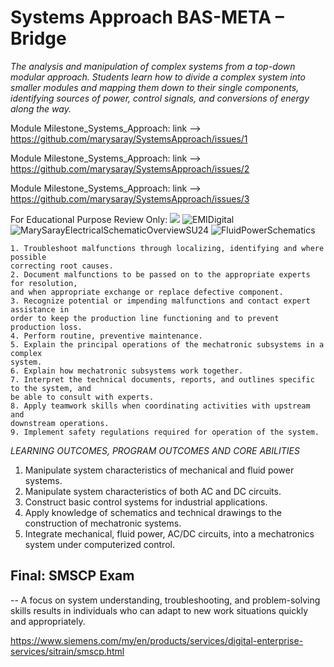# Systems Approach BAS-META – Bridge
*The analysis and manipulation of complex systems from a top-down modular approach. Students learn how to divide a complex system into smaller modules and mapping them down to their single components, identifying sources of power, control signals, and conversions of energy along the way.*

Module Milestone_Systems_Approach: link --> https://github.com/marysaray/SystemsApproach/issues/1

Module Milestone_Systems_Approach: link --> https://github.com/marysaray/SystemsApproach/issues/2

Module Milestone_Systems_Approach: link --> https://github.com/marysaray/SystemsApproach/issues/3

For Educational Purpose Review Only: [![](https://markdown-videos-api.jorgenkh.no/youtube/-rQw7O1KCZU)](https://youtu.be/-rQw7O1KCZU)
![EMIDigital](https://github.com/user-attachments/assets/977c50e2-c1ed-4ac1-bde9-ef6f02694619)
![MarySarayElectricalSchematicOverviewSU24](https://github.com/user-attachments/assets/1e98b561-e277-4dea-bd3c-c59d0812b573)
![FluidPowerSchematics](https://github.com/user-attachments/assets/25481db5-e1d0-4a29-babc-beef57a4ce32)

```
1. Troubleshoot malfunctions through localizing, identifying and where possible
correcting root causes.
2. Document malfunctions to be passed on to the appropriate experts for resolution,
and when appropriate exchange or replace defective component.
3. Recognize potential or impending malfunctions and contact expert assistance in
order to keep the production line functioning and to prevent production loss.
4. Perform routine, preventive maintenance.
5. Explain the principal operations of the mechatronic subsystems in a complex
system.
6. Explain how mechatronic subsystems work together.
7. Interpret the technical documents, reports, and outlines specific to the system, and
be able to consult with experts.
8. Apply teamwork skills when coordinating activities with upstream and
downstream operations.
9. Implement safety regulations required for operation of the system.
```
*LEARNING OUTCOMES, PROGRAM OUTCOMES AND CORE ABILITIES*
1. Manipulate system characteristics of
mechanical and fluid power systems.
2. Manipulate system characteristics of both
AC and DC circuits.
3. Construct basic control systems for
industrial applications.
4. Apply knowledge of schematics and
technical drawings to the construction of
mechatronic systems.
5. Integrate mechanical, fluid power, AC/DC
circuits, into a mechatronics system under
computerized control.

## Final: SMSCP Exam

-- A focus on system understanding, troubleshooting, and problem-solving skills results in individuals who can adapt to new work situations quickly and appropriately.

https://www.siemens.com/my/en/products/services/digital-enterprise-services/sitrain/smscp.html

